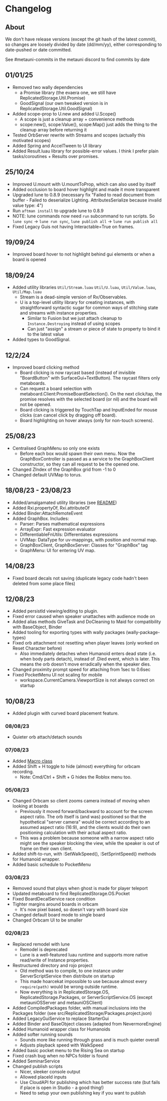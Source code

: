 # Changelog

## About
We don't have release versions (except the git hash of the latest commit),
so changes are loosely divided by date (dd/mm/yy), either corresponding to date-pushed or date committed.

See #metauni-commits in the metauni discord to find commits by date

## 01/01/25
- Removed two wally dependencies
	- a Promise library (the evaera one, we still have ReplicatedStorage.Util.Promise)
	- GoodSignal (our own tweaked version is in ReplicatedStorage.Util.GoodSignal)
- Added scope-prop to U.new and added U.Scope()
	- A scope is just a cleanup array + convenience methods
	- scope:new(), scope:Value(), scope:Map() just adds the thing to the cleanup array before returning it
- Tested OrbServer rewrite with Streams and scopes (actually this motivated scopes)
- Added Spring and AccelTween to UI library
- Added Result.luau library for possible-error values. I think I prefer plain tasks/coroutines + Results over promises.

## 25/10/24
- Improved U.mount with U.mountToProp, which can also used by itself
- Added occlusion to board hover highlight and made it more transparent
- Upgraded lune to 0.8.9 (necessary fix "Failed to read document from buffer - Failed to deserialize Lighting.
AttributesSerialize because invalid value type: 4")
- Run `aftman install` to upgrade lune to 0.8.9
- NOTE: lune commands now need `run` subcommand to run scripts. So `lune sync` -> `lune run sync`, `lune publish all` -> `lune run publish all`
- Fixed Legacy Guis not having Interactable=True on frames.

## 19/09/24
- Improved board hover to not highlight behind gui elements or when a board is opened

## 18/09/24
- Added utility libraries `Util/Stream.luau` `Util/U.luau`, `Util/Value.luau`, `Util/Map.luau`
	- Stream is a dead-simple version of Rx/Observables.
	- U is a top-level utility library for creating instances, with straightforward syntactic sugar
		for common ways of stitching state and streams with instance properties.
		- Similar to Fusion but we just attach cleanup to `Instance.Destroying` instead of using scopes
		- Can just "assign" a stream or piece of state to property to bind it to the latest value
- Added types to GoodSignal.

## 12/2/24
- Improved board clicking method
	- Board clicking is now raycast based (instead of invisible "BoardButton" with SurfaceGui+TextButton). The raycast filters only metaboards.
	- Can request a board selection with metaboard.Client:PromiseBoardSelection(). On the next click/tap, the promise resolves with the selected board (or nil) and the board will not be opened.
	- Board clicking is triggered by TouchTap and InputEnded for mouse clicks (can cancel click by dragging off board).
	- Board highlighting on hover always (only for non-touch screens).

## 25/08/23
- Centralised GraphMenu so only one exists
	- Before each box would spawn their own menu. Now the GraphBoxController is passed as a service to the GraphBoxClient constructor, so they can all request to be the opened one.
- Changed ZIndex of the GraphBox grid from -1 to 0
- Changed default UVMap to torus.

## 18/08/23 - 23/08/23
- Added/amalgamated utility libraries (see [README](./src/ReplicatedStorage/Util/README.md))
- Added Rxi.propertyOf, Rxi.attributeOf
- Added Binder:AttachRemoteEvent
- Added GraphBox. Includes:
	- Parser: Parses mathematical expressions
	- ArrayExpr: Fast expression evaluator
	- DifferentiableFnUtils: Differentiates expressions
	- UVMap: DataType for uv-mappings, with position and normal map.
	- GraphBoxClient, GraphBoxServer: Classes for "GraphBox" tag
	- GraphMenu: UI for entering UV map.

## 14/08/23
- Fixed board decals not saving (duplicate legacy code hadn't been deleted from some place files)

## 12/08/23
- Added persistId viewing/editing to plugin.
- Fixed error caused when speaker unattaches with audience mode on
- Added alias methods GiveTask and DoCleaning to Maid for compatibility with BaseObject, Binder
- Added tooling for exporting types with wally packages (wally-package-types)
- Fixed orb attachment not resetting when player leaves (only worked on Reset Character before)
	- Also immediately detaches when Humanoid enters dead state (i.e. when body parts detach), instead of .Died event, which is later. This means the orb doesn't move erradically when the speaker dies.
- Changed proximity prompt speed for attaching from 1sec to 0.6sec
- Fixed PocketMenu UI not scaling for mobile
	- workspace.CurrentCamera.ViewportSize is not always correct on startup

## 10/08/23
- Added plugin with curved board placement feature.

### 08/08/23
- Quieter orb attach/detach sounds

### 07/08/23
- Added [Macro class](./src/ReplicatedStorage/Util/Macro.lua)
- Added Shift + H toggle to hide (almost) everything for orbcam recording.
	- Note: Cmd/Ctrl + Shift + G hides the Roblox menu too.

### 05/08/23
- Changed Orbcam so client zooms camera instead of moving when looking at boards
	- Previously it moved forward/backward to account for the screen aspect ratio. The orb itself is (and was) positioned so that the hypothetical "server camera" would be correct according to an assumed aspect ratio (16:9), and the clients would do their own positioning calculation with their actual aspect ratio.
	- This was a problem because someone with a narrow aspect ratio might see the speaker blocking the view, while the speaker is out of frame on their own client.
- Added shift-to-run, with :SetWalkSpeed(), :SetSprintSpeed() methods for Humanoid wrapper.
- Added basic schedule to PocketMenu

### 03/08/23
- Removed sound that plays when ghost is made for player teleport
- Updated metaboard to find ReplicatedStorage.OS.Pocket
- Fixed BoardDecalService race condition
- Tighter margins around boards in orbcam
	- It's now pixel based, so doesn't vary with board size
- Changed default board mode to single board
- Changed Orbcam UI to be smaller

### 02/08/23
- Replaced remodel with lune
	- Remodel is deprecated
	- Lune is a well-featured luau runtime and supports more native read/write of Instance properties.
- Restructured directory and rojo project
	- Old method was to compile, to one instance under ServerScriptService then distribute on startup
	- This made hoarcekat impossible to use because almost every `require(path)` would be wrong outside runtime.
	- Now everything is in ReplicatedStorage.OS, ReplicatedStorage.Packages, or ServerScriptService.OS (except metauniOSServer and metauniOSClient)
- Added CompiledPackages folder, with manual inclusions into the Packages folder (see src/ReplicatedStorage/Packages.project.json)
- Added LegacyGuiService to replace StarterGui
- Added Binder and BaseObject classes (adapted from NevermoreEngine)
- Added Humanoid wrapper class for Humanoids
- Added softer running sounds
	- Sounds more like running through grass and is much quieter overall
	- Adjusts playback speed with WalkSpeed
- Added basic pocket menu to the Rising Sea on startup
- Fixed crash bug when no NPCs folder is found
- Added SeminarService
- Changed publish scripts
	- Nicer, sleeker console output
	- Allowed placeId inputs
	- Use CloudAPI for publishing which has better success rate (but fails if place is open in Studio - a good thing!)
	- Need to setup your own publishing key if you want to publish
